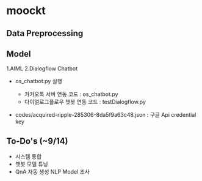 # moockt

## Data Preprocessing


## Model
  1.AIML
  2.Dialogflow Chatbot
   - os_chatbot.py 실행 
  
       - 카카오톡 서버 연동 코드 : os_chatbot.py
       - 다이얼로그플로우 챗봇 연동 코드 : testDialogflow.py 
    
   - codes/acquired-ripple-285306-8da5f9a63c48.json : 구글 Api credential key
  
 

## To-Do's (~9/14)
  - 시스템 통합
  - 챗봇 모델 튜닝 
  - QnA 자동 생성 NLP Model 조사


